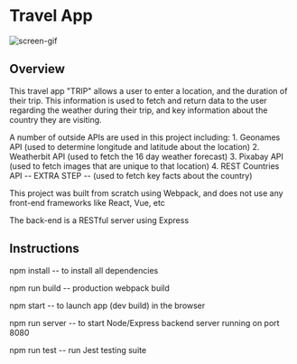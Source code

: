 # Travel App

![screen-gif](./src/client/media/screen.gif)

## Overview

This travel app "TRIP" allows a user to enter a location, and the duration of their trip. This information is used to fetch and return data to the user regarding the weather during their trip, and key information about the country they are visiting.

A number of outside APIs are used in this project including: 1. Geonames API (used to determine longitude and latitude about the location) 2. Weatherbit API (used to fetch the 16 day weather forecast) 3. Pixabay API (used to fetch images that are unique to that location) 4. REST Countries API -- EXTRA STEP -- (used to fetch key facts about the country)

This project was built from scratch using Webpack, and does not use any front-end frameworks like React, Vue, etc

The back-end is a RESTful server using Express

## Instructions

npm install -- to install all dependencies

npm run build -- production webpack build

npm start -- to launch app (dev build) in the browser

npm run server -- to start Node/Express backend server running on port 8080

npm run test -- run Jest testing suite
